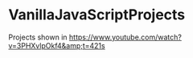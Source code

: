 # VanillaJavaScriptProjects
Projects shown in https://www.youtube.com/watch?v=3PHXvlpOkf4&amp;t=421s
